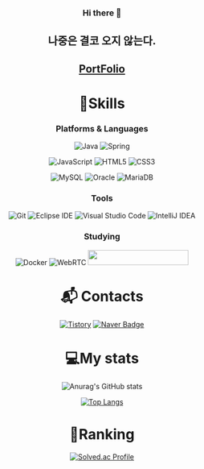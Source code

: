 <div align="center">

### Hi there 👋
## 나중은 결코 오지 않는다.
## [PortFolio](https://simple-value-864.notion.site/d54637a6d5ba4552b0ba96101ce54aa8)
<!--
**sugang258/sugang258** is a ✨ _special_ ✨ repository because its `README.md` (this file) appears on your GitHub profile.

Here are some ideas to get you started:

- 🔭 I’m currently working on ...
- 🌱 I’m currently learning ...
- 👯 I’m looking to collaborate on ...
- 🤔 I’m looking for help with ...
- 💬 Ask me about ...
- 📫 How to reach me: ...
- 😄 Pronouns: ...
- ⚡ Fun fact: ...
-->
# 💪Skills
### Platforms & Languages
![Java](https://img.shields.io/badge/Java-007396.svg?&style=for-the-badge&logo=Java&logoColor=white)
![Spring](https://img.shields.io/badge/Spring-6DB33F.svg?&style=for-the-badge&logo=Spring&logoColor=white)

![JavaScript](https://img.shields.io/badge/JavaScript-F7DF1E.svg?&style=for-the-badge&logo=JavaScript&logoColor=white)
![HTML5](https://img.shields.io/badge/HTML5-E34F26.svg?&style=for-the-badge&logo=HTML5&logoColor=white)
![CSS3](https://img.shields.io/badge/CSS3-1572B6.svg?&style=for-the-badge&logo=CSS3&logoColor=white)

![MySQL](https://img.shields.io/badge/MySQL-4479A1.svg?&style=for-the-badge&logo=MySQL&logoColor=white)
![Oracle](https://img.shields.io/badge/Oracle-F80000.svg?&style=for-the-badge&logo=Oracle&logoColor=white)
![MariaDB](https://img.shields.io/badge/MariaDB-003545.svg?&style=for-the-badge&logo=MariaDB&logoColor=white)


### Tools
![Git](https://img.shields.io/badge/Git-F05032.svg?&style=for-the-badge&logo=Git&logoColor=white)
![Eclipse IDE](https://img.shields.io/badge/Eclipse%20IDE-2C2255.svg?&style=for-the-badge&logo=Eclipse%20IDE&logoColor=white)
![Visual Studio Code](https://img.shields.io/badge/Visual%20Studio%20Code-007ACC.svg?&style=for-the-badge&logo=Visual%20Studio%20Code&logoColor=white)
![IntelliJ IDEA](https://img.shields.io/badge/IntelliJ%20IDEA-000000.svg?&style=for-the-badge&logo=IntelliJ%20IDEA&logoColor=white)
<!--![Spring Boot](https://img.shields.io/badge/Spring%20Boot-6DB33F.svg?&style=for-the-badge&logo=Spring&logoColor=white)-->

### Studying
![Docker](https://img.shields.io/badge/Docker-2496ED.svg?&style=for-the-badge&logo=Docker&logoColor=white)
![WebRTC](https://img.shields.io/badge/TensorFlow-FF6F00.svg?&style=for-the-badge&logo=TensorFlow&logoColor=white)
 <img src="https://mediapipe.dev/images/mediapipe_small.png"  width="200" height="30"/>





# :mailbox_with_mail: Contacts
[![Tistory](http://img.shields.io/badge/Tistory-000000?style=flat-square&logo=Tistory&link=https://lucy1215.tistory.com/)](https://lucy1215.tistory.com/)
[![Naver Badge](https://img.shields.io/badge/Naver-03C75A?style=flat-square&logo=Naver&logoColor=white&link=mailto:olivia258@naver.com)](mailto:olivia258@naver.com)

# 💻My stats
 ![Anurag's GitHub stats](https://github-readme-stats.vercel.app/api?username=sugang258&theme=radical&show_icons=true)
 
 [![Top Langs](https://github-readme-stats.vercel.app/api/top-langs/?username=sugang258&layout=compact)](https://github.com/sugang258/github-readme-stats)

# 👑Ranking
[![Solved.ac Profile](http://mazassumnida.wtf/api/v2/generate_badge?boj=olivia258)](https://solved.ac/olivia258/)

</div>
